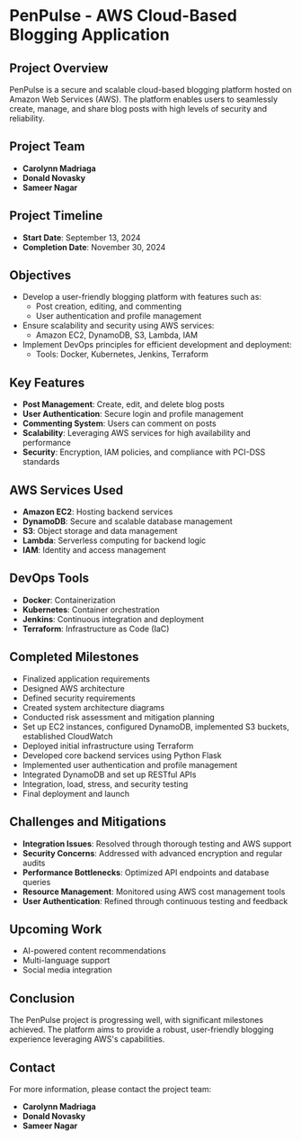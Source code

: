 # PenPulse - AWS Cloud-Based Blogging Application

## Project Overview
PenPulse is a secure and scalable cloud-based blogging platform hosted on Amazon Web Services (AWS). The platform enables users to seamlessly create, manage, and share blog posts with high levels of security and reliability.

## Project Team
- **Carolynn Madriaga**
- **Donald Novasky**
- **Sameer Nagar**

## Project Timeline
- **Start Date**: September 13, 2024
- **Completion Date**: November 30, 2024

## Objectives
- Develop a user-friendly blogging platform with features such as:
  - Post creation, editing, and commenting
  - User authentication and profile management
- Ensure scalability and security using AWS services:
  - Amazon EC2, DynamoDB, S3, Lambda, IAM
- Implement DevOps principles for efficient development and deployment:
  - Tools: Docker, Kubernetes, Jenkins, Terraform

## Key Features
- **Post Management**: Create, edit, and delete blog posts
- **User Authentication**: Secure login and profile management
- **Commenting System**: Users can comment on posts
- **Scalability**: Leveraging AWS services for high availability and performance
- **Security**: Encryption, IAM policies, and compliance with PCI-DSS standards

## AWS Services Used
- **Amazon EC2**: Hosting backend services
- **DynamoDB**: Secure and scalable database management
- **S3**: Object storage and data management
- **Lambda**: Serverless computing for backend logic
- **IAM**: Identity and access management

## DevOps Tools
- **Docker**: Containerization
- **Kubernetes**: Container orchestration
- **Jenkins**: Continuous integration and deployment
- **Terraform**: Infrastructure as Code (IaC)

## Completed Milestones
- Finalized application requirements
- Designed AWS architecture
- Defined security requirements
- Created system architecture diagrams
- Conducted risk assessment and mitigation planning
- Set up EC2 instances, configured DynamoDB, implemented S3 buckets, established CloudWatch
- Deployed initial infrastructure using Terraform
- Developed core backend services using Python Flask
- Implemented user authentication and profile management
- Integrated DynamoDB and set up RESTful APIs
- Integration, load, stress, and security testing
- Final deployment and launch

## Challenges and Mitigations
- **Integration Issues**: Resolved through thorough testing and AWS support
- **Security Concerns**: Addressed with advanced encryption and regular audits
- **Performance Bottlenecks**: Optimized API endpoints and database queries
- **Resource Management**: Monitored using AWS cost management tools
- **User Authentication**: Refined through continuous testing and feedback

## Upcoming Work
- AI-powered content recommendations
- Multi-language support
- Social media integration
  
## Conclusion
The PenPulse project is progressing well, with significant milestones achieved. The platform aims to provide a robust, user-friendly blogging experience leveraging AWS's capabilities.

## Contact
For more information, please contact the project team:
- **Carolynn Madriaga**
- **Donald Novasky**
- **Sameer Nagar**
